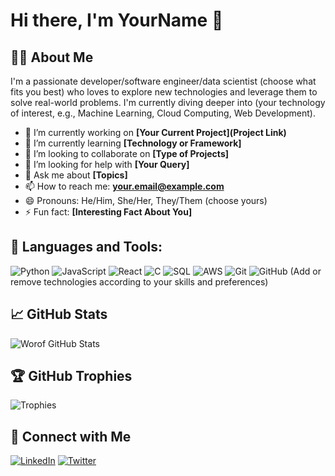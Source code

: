# Hi there, I'm YourName 👋

## 👨‍💻 About Me
I'm a passionate developer/software engineer/data scientist (choose what fits you best) who loves to explore new technologies and leverage them to solve real-world problems. I'm currently diving deeper into (your technology of interest, e.g., Machine Learning, Cloud Computing, Web Development).

- 🔭 I’m currently working on **[Your Current Project](Project Link)**
- 🌱 I’m currently learning **[Technology or Framework]**
- 👯 I’m looking to collaborate on **[Type of Projects]**
- 🤔 I’m looking for help with **[Your Query]**
- 💬 Ask me about **[Topics]**
- 📫 How to reach me: **your.email@example.com**
- 😄 Pronouns: He/Him, She/Her, They/Them (choose yours)
- ⚡ Fun fact: **[Interesting Fact About You]**

## 🚀 Languages and Tools:

![Python](https://img.shields.io/badge/-Python-333333?style=flat&logo=python)
![JavaScript](https://img.shields.io/badge/-JavaScript-333333?style=flat&logo=javascript)
![React](https://img.shields.io/badge/-React-333333?style=flat&logo=react)
![C](https://img.shields.io/badge/-C-333333?style=flat&logo=node.js)
![SQL](https://img.shields.io/badge/-SQL-333333?style=flat&logo=docker)
![AWS](https://img.shields.io/badge/-AWS-333333?style=flat&logo=amazon)
![Git](https://img.shields.io/badge/-Git-333333?style=flat&logo=git)
![GitHub](https://img.shields.io/badge/-GitHub-333333?style=flat&logo=github)
(Add or remove technologies according to your skills and preferences)

## 📈 GitHub Stats

![Worof GitHub Stats](https://github-readme-stats.vercel.app/api?username=Worof&show_icons=true&theme=tokyonight)

## 🏆 GitHub Trophies

![Trophies](https://github-profile-trophy.vercel.app/?username=yourusername&theme=nord&column=3&margin-w=15&margin-h=15)

## 🔗 Connect with Me

[![LinkedIn](https://img.shields.io/badge/-LinkedIn-0077B5?style=flat-square&logo=LinkedIn&logoColor=white)](https://www.linkedin.com/in/yourlinkedinprofile/)
[![Twitter](https://img.shields.io/badge/-Twitter-1DA1F2?style=flat-square&logo=Twitter&logoColor=white)](https://twitter.com/yourtwitterhandle)

